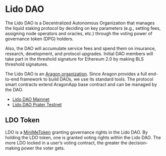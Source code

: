 # Lido DAO

The Lido DAO is a Decentralized Autonomous Organization that manages the liquid staking protocol by deciding on key parameters (e.g., setting fees, assigning node operators and oracles, etc.) through the voting power of governance token (DPG) holders.

Also, the DAO will accumulate service fees and spend them on insurance, research, development, and protocol upgrades. Initial DAO members will take part in the threshold signature for Ethereum 2.0 by making BLS threshold signatures.

The Lido DAO is an [Aragon organization](https://aragon.org/dao). Since Aragon provides a full end-to-end framework to build DAOs, we use its standard tools. The protocol smart contracts extend AragonApp base contract and can be managed by the DAO.

- [Lido DAO Mainnet](https://mainnet.lido.fi/#/lido-dao/)
- [Lido DAO Prater Testnet](https://testnet.lido.fi/#/lido-testnet-prater/)

## LDO Token

LDO is a [MiniMeToken](https://github.com/Giveth/minime) granting governance rights in the Lido DAO. By holding the LDO token, one is granted voting rights within the Lido DAO. The more LDO locked in a user’s voting contract, the greater the decision-making power the voter gets.
